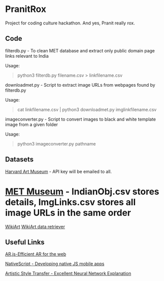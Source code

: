 # PranitRox
Project for coding culture hackathon. And yes, Pranit really rox.

## Code

filterdb.py - To clean MET database and extract only public domain page links relevant to India

Usage:

>python3 filterdb.py filename.csv > linkfilename.csv

downloadmet.py - Script to extract image URLs from webpages found by filterdb.py

Usage:

>cat linkfilename.csv | python3 downloadmet.py imglinkfilename.csv

imageconverter.py - Script to convert images to black and white template image from a given folder

Usage:

>python3 imageconverter.py pathname

## Datasets

[Harvard Art Museum](https://www.harvardartmuseums.org/) - API key will be emailed to all.

# [MET Museum](https://www.metmuseum.org/) - IndianObj.csv stores details, ImgLinks.csv stores all image URLs **in the same order**

[WikiArt](https://www.wikiart.org/) [WikiArt data retriever](https://github.com/lucasdavid/wikiart)

## Useful Links

[AR.js-Efficient AR for the web](https://jeromeetienne.github.io/AR.js/)

[NativeScript - Developing native JS mobile apps](https://docs.nativescript.org/)

[Artistic Style Transfer - Excellent Neural Network Explanation](https://harishnarayanan.org/writing/artistic-style-transfer/)
